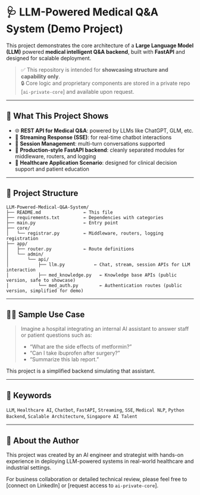# 🩺 LLM-Powered Medical Q&A System (Demo Project)

This project demonstrates the core architecture of a **Large Language Model (LLM)** powered **medical intelligent Q&A backend**, built with **FastAPI** and designed for scalable deployment.

> ✅ This repository is intended for **showcasing structure and capability only**.  
> 🔒 Core logic and proprietary components are stored in a private repo [`ai-private-core`] and available upon request.

---

## 🚀 What This Project Shows

- 🌐 **REST API for Medical Q&A**: powered by LLMs like ChatGPT, GLM, etc.
- 🔁 **Streaming Response (SSE)**: for real-time chatbot interactions
- 🧠 **Session Management**: multi-turn conversations supported
- 🔧 **Production-style FastAPI backend**: cleanly separated modules for middleware, routers, and logging
- 🏥 **Healthcare Application Scenario**: designed for clinical decision support and patient education

---

## 📂 Project Structure

```
LLM-Powered-Medical-Q&A-System/
├── README.md                ← This file
├── requirements.txt         ← Dependencies with categories
├── main.py                  ← Entry point
├── core/
│   └── registrar.py         ← Middleware, routers, logging registration
├── app/
│   ├── router.py            ← Route definitions
│   └── admin/
│       └── api/
│           ├── llm.py           ← Chat, stream, session APIs for LLM interaction
│           ├── med_knowledge.py   ← Knowledge base APIs (public version, safe to showcase)
│           └── med_auth.py        ← Authentication routes (public version, simplified for demo)

```

---

## 👩‍⚕️ Sample Use Case 

> Imagine a hospital integrating an internal AI assistant to answer staff or patient questions such as:
> - “What are the side effects of metformin?”
> - “Can I take ibuprofen after surgery?”
> - “Summarize this lab report.”

This project is a simplified backend simulating that assistant.

---

## 📌 Keywords

`LLM`, `Healthcare AI`, `Chatbot`, `FastAPI`, `Streaming`, `SSE`, `Medical NLP`, `Python Backend`, `Scalable Architecture`, `Singapore AI Talent`

---

## 🙋 About the Author

This project was created by an AI engineer and strategist with hands-on experience in deploying LLM-powered systems in real-world healthcare and industrial settings.

For business collaboration or detailed technical review, please feel free to [connect on LinkedIn] or [request access to `ai-private-core`].
